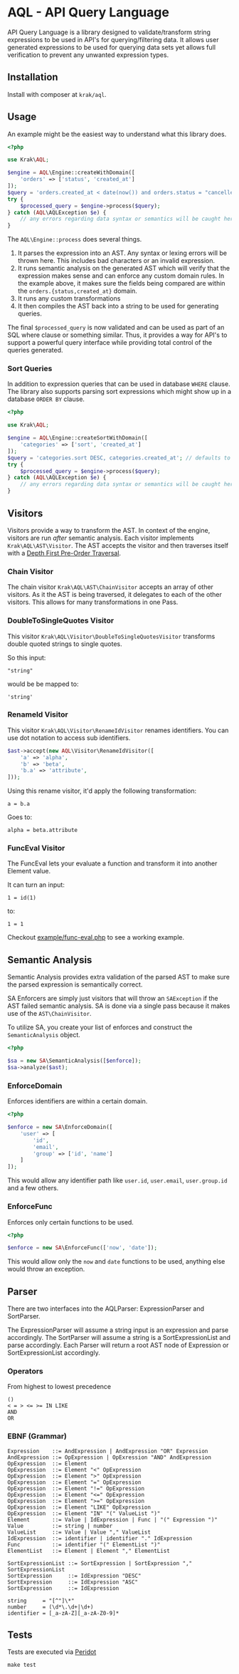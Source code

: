 # AQL - API Query Language

API Query Language is a library designed to validate/transform string expressions to be used in API's for querying/filtering data. It allows user generated expressions to be used for querying data sets yet allows full verification to prevent any unwanted expression types.

## Installation

Install with composer at `krak/aql`.

## Usage

An example might be the easiest way to understand what this library does.

```php
<?php

use Krak\AQL;

$engine = AQL\Engine::createWithDomain([
    'orders' => ['status', 'created_at']
]);
$query = 'orders.created_at < date(now()) and orders.status = "cancelled"';
try {
    $processed_query = $engine->process($query);
} catch (AQL\AQLException $e) {
    // any errors regarding data syntax or semantics will be caught here.
}
```

The `AQL\Engine::process` does several things.

1. It parses the expression into an AST. Any syntax or lexing errors will be thrown here. This includes bad characters or an invalid expression.
2. It runs semantic analysis on the generated AST which will verify that the expression makes sense and can enforce any custom domain rules. In the example above, it makes sure the fields being compared are within the `orders.{status,created_at}` domain.
3. It runs any custom transformations
4. It then compiles the AST back into a string to be used for generating queries.

The final `$processed_query` is now validated and can be used as part of an SQL where clause or something similar. Thus, it provides a way for API's to support a powerful query interface while providing total control of the queries generated.

### Sort Queries

In addition to expression queries that can be used in database `WHERE` clause. The library also supports parsing sort expressions which might show up in a database `ORDER BY` clause.

```php
<?php

use Krak\AQL;

$engine = AQL\Engine::createSortWithDomain([
    'categories' => ['sort', 'created_at']
]);
$query = 'categories.sort DESC, categories.created_at'; // defaults to ASCENDING.
try {
    $processed_query = $engine->process($query);
} catch (AQL\AQLException $e) {
    // any errors regarding data syntax or semantics will be caught here.
}
```


## Visitors

Visitors provide a way to transform the AST. In context of the engine, visitors are run *after* semantic analysis. Each visitor implements `Krak\AQL\AST\Visitor`. The AST accepts the visitor and then traverses itself with a [Depth First Pre-Order Traversal](https://en.wikipedia.org/wiki/Tree_traversal#Depth-first_search).

### Chain Visitor

The chain visitor `Krak\AQL\AST\ChainVisitor` accepts an array of other visitors. As it the AST is being traversed, it delegates to each of the other visitors. This allows for many transformations in one Pass.

### DoubleToSingleQuotes Visitor

This visitor `Krak\AQL\Visitor\DoubleToSingleQuotesVisitor` transforms double quoted strings to single quotes.

So this input:

```
"string"
```

would be be mapped to:

```
'string'
```

### RenameId Visitor

This visitor `Krak\AQL\Visitor\RenameIdVisitor` renames identifiers. You can use dot notation to access sub identifiers.

```php
$ast->accept(new AQL\Visitor\RenameIdVisitor([
    'a' => 'alpha',
    'b' => 'beta',
    'b.a' => 'attribute',
]));
```

Using this rename visitor, it'd apply the following transformation:

```
a = b.a
```

Goes to:

```
alpha = beta.attribute
```

### FuncEval Visitor

The FuncEval lets your evaluate a function and transform it into another Element value.

It can turn an input:

```
1 = id(1)
```

to:

```
1 = 1
```

Checkout [example/func-eval.php](example/func-eval.php) to see a working example.

## Semantic Analysis

Semantic Analysis provides extra validation of the parsed AST to make sure the parsed expression is semantically correct.

SA Enforcers are simply just visitors that will throw an `SAException` if the AST failed semantic analysis. SA is done via a single pass because it makes use of the `AST\ChainVisitor`.

To utilize SA, you create your list of enforces and construct the `SemanticAnalysis` object.

```php
<?php

$sa = new SA\SemanticAnalysis([$enforce]);
$sa->analyze($ast);
```

### EnforceDomain

Enforces identifiers are within a certain domain.

```php
<?php

$enforce = new SA\EnforceDomain([
    'user' => [
        'id',
        'email',
        'group' => ['id', 'name']
    ]
]);
```

This would allow any identifier path like `user.id`, `user.email`, `user.group.id` and a few others.

### EnforceFunc

Enforces only certain functions to be used.

```php
<?php

$enforce = new SA\EnforceFunc(['now', 'date']);
```

This would allow only the `now` and `date` functions to be used, anything else would throw an exception.

## Parser

There are two interfaces into the AQLParser: ExpressionParser and SortParser.

The ExpressionParser will assume a string input is an expression and parse accordingly. The SortParser will assume a string is a SortExpressionList and parse accordingly. Each Parser will return a root AST node of Expression or SortExpressionList accordingly.

### Operators

From highest to lowest precedence

```
()
< = > <= >= IN LIKE
AND
OR
```

### EBNF (Grammar)

    Expression    ::= AndExpression | AndExpression "OR" Expression
    AndExpression ::= OpExpression | OpExression "AND" AndExpression
    OpExpression  ::= Element
    OpExpression  ::= Element "<" OpExpression
    OpExpression  ::= Element ">" OpExpression
    OpExpression  ::= Element "=" OpExpression
    OpExpression  ::= Element "!=" OpExpression
    OpExpression  ::= Element "<=" OpExpression
    OpExpression  ::= Element ">=" OpExpression
    OpExpression  ::= Element "LIKE" OpExpression
    OpExpression  ::= Element "IN" "(" ValueList ")"
    Element       ::= Value | IdExpression | Func | "(" Expression ")"
    Value         ::= string | number
    ValueList     ::= Value | Value "," ValueList
    IdExpression  ::= identifier | identifier "." IdExpression
    Func          ::= identifier "(" ElementList ")"
    ElementList   ::= Element | Element "," ElementList

    SortExpressionList ::= SortExpression | SortExpression "," SortExpressionList
    SortExpression     ::= IdExpression "DESC"
    SortExpression     ::= IdExpression "ASC"
    SortExpression     ::= IdExpression

    string     = "[^"]\*"
    number     = (\d*\.\d+|\d+)
    identifier = [_a-zA-Z][_a-zA-Z0-9]*

## Tests

Tests are executed via [Peridot](http://peridot-php.github.io)

```
make test
```
